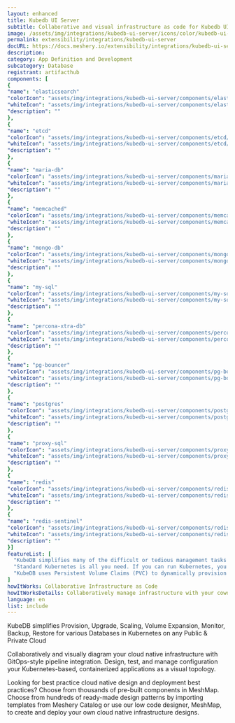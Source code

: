 ```yaml
---
layout: enhanced
title: Kubedb UI Server
subtitle: Collaborative and visual infrastructure as code for Kubedb UI Server
image: /assets/img/integrations/kubedb-ui-server/icons/color/kubedb-ui-server-color.svg
permalink: extensibility/integrations/kubedb-ui-server
docURL: https://docs.meshery.io/extensibility/integrations/kubedb-ui-server
description: 
category: App Definition and Development
subcategory: Database
registrant: artifacthub
components: [
{
"name": "elasticsearch"
"colorIcon": "assets/img/integrations/kubedb-ui-server/components/elasticsearch/icons/color/elasticsearch-color.svg"
"whiteIcon": "assets/img/integrations/kubedb-ui-server/components/elasticsearch/icons/white/elasticsearch-white.svg"
"description": ""
},
{
"name": "etcd"
"colorIcon": "assets/img/integrations/kubedb-ui-server/components/etcd/icons/color/etcd-color.svg"
"whiteIcon": "assets/img/integrations/kubedb-ui-server/components/etcd/icons/white/etcd-white.svg"
"description": ""
},
{
"name": "maria-db"
"colorIcon": "assets/img/integrations/kubedb-ui-server/components/maria-db/icons/color/maria-db-color.svg"
"whiteIcon": "assets/img/integrations/kubedb-ui-server/components/maria-db/icons/white/maria-db-white.svg"
"description": ""
},
{
"name": "memcached"
"colorIcon": "assets/img/integrations/kubedb-ui-server/components/memcached/icons/color/memcached-color.svg"
"whiteIcon": "assets/img/integrations/kubedb-ui-server/components/memcached/icons/white/memcached-white.svg"
"description": ""
},
{
"name": "mongo-db"
"colorIcon": "assets/img/integrations/kubedb-ui-server/components/mongo-db/icons/color/mongo-db-color.svg"
"whiteIcon": "assets/img/integrations/kubedb-ui-server/components/mongo-db/icons/white/mongo-db-white.svg"
"description": ""
},
{
"name": "my-sql"
"colorIcon": "assets/img/integrations/kubedb-ui-server/components/my-sql/icons/color/my-sql-color.svg"
"whiteIcon": "assets/img/integrations/kubedb-ui-server/components/my-sql/icons/white/my-sql-white.svg"
"description": ""
},
{
"name": "percona-xtra-db"
"colorIcon": "assets/img/integrations/kubedb-ui-server/components/percona-xtra-db/icons/color/percona-xtra-db-color.svg"
"whiteIcon": "assets/img/integrations/kubedb-ui-server/components/percona-xtra-db/icons/white/percona-xtra-db-white.svg"
"description": ""
},
{
"name": "pg-bouncer"
"colorIcon": "assets/img/integrations/kubedb-ui-server/components/pg-bouncer/icons/color/pg-bouncer-color.svg"
"whiteIcon": "assets/img/integrations/kubedb-ui-server/components/pg-bouncer/icons/white/pg-bouncer-white.svg"
"description": ""
},
{
"name": "postgres"
"colorIcon": "assets/img/integrations/kubedb-ui-server/components/postgres/icons/color/postgres-color.svg"
"whiteIcon": "assets/img/integrations/kubedb-ui-server/components/postgres/icons/white/postgres-white.svg"
"description": ""
},
{
"name": "proxy-sql"
"colorIcon": "assets/img/integrations/kubedb-ui-server/components/proxy-sql/icons/color/proxy-sql-color.svg"
"whiteIcon": "assets/img/integrations/kubedb-ui-server/components/proxy-sql/icons/white/proxy-sql-white.svg"
"description": ""
},
{
"name": "redis"
"colorIcon": "assets/img/integrations/kubedb-ui-server/components/redis/icons/color/redis-color.svg"
"whiteIcon": "assets/img/integrations/kubedb-ui-server/components/redis/icons/white/redis-white.svg"
"description": ""
},
{
"name": "redis-sentinel"
"colorIcon": "assets/img/integrations/kubedb-ui-server/components/redis-sentinel/icons/color/redis-sentinel-color.svg"
"whiteIcon": "assets/img/integrations/kubedb-ui-server/components/redis-sentinel/icons/white/redis-sentinel-white.svg"
"description": ""
}]
featureList: [
  "KubeDB simplifies many of the difficult or tedious management tasks of running a production grade databases on private and public clouds. Maintain one stack for all your stateless and stateful applications and simplify the operational complexity.",
  "Standard Kubernetes is all you need. If you can run Kubernetes, you can provision and manage databases using KubeDB. Use standard Kubernetes CLI and API to provision and manage databases.",
  "KubeDB uses Persistent Volume Claims (PVC) to dynamically provision disks for database instances. Using appropriately defined StorageClasses, KubeDB provisioned database instances are designed to scale from small development workloads up to performance-intensive workloads on private and public cloud environments."
]
howItWorks: Collaborative Infrastructure as Code
howItWorksDetails: Collaboratively manage infrastructure with your coworkers synchronously sharing the same designs.
language: en
list: include
---
```

<p>
KubeDB simplifies Provision, Upgrade, Scaling, Volume Expansion, Monitor, Backup, Restore for various Databases in Kubernetes on any Public & Private Cloud
</p>
<p>
    Collaboratively and visually diagram your cloud native infrastructure with GitOps-style pipeline integration. Design, test, and manage configuration your Kubernetes-based, containerized applications as a visual topology.
</p>
<p>
    Looking for best practice cloud native design and deployment best practices? Choose from thousands of pre-built components in MeshMap. Choose from hundreds of ready-made design patterns by importing templates from Meshery Catalog or use our low code designer, MeshMap, to create and deploy your own cloud native infrastructure designs.
</p>
